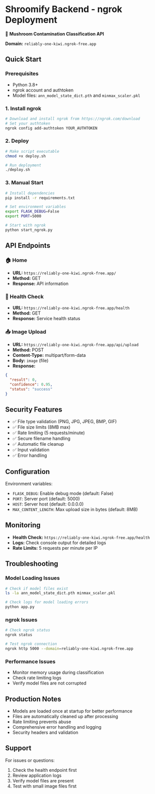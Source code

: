 # Shroomify Backend - ngrok Deployment

🍄 **Mushroom Contamination Classification API**

**Domain:** `reliably-one-kiwi.ngrok-free.app`

## Quick Start

### Prerequisites
- Python 3.8+
- ngrok account and authtoken
- Model files: `ann_model_state_dict.pth` and `minmax_scaler.pkl`

### 1. Install ngrok
```bash
# Download and install ngrok from https://ngrok.com/download
# Set your authtoken
ngrok config add-authtoken YOUR_AUTHTOKEN
```

### 2. Deploy
```bash
# Make script executable
chmod +x deploy.sh

# Run deployment
./deploy.sh
```

### 3. Manual Start
```bash
# Install dependencies
pip install -r requirements.txt

# Set environment variables
export FLASK_DEBUG=False
export PORT=5000

# Start with ngrok
python start_ngrok.py
```

## API Endpoints

### 🏠 Home
- **URL:** `https://reliably-one-kiwi.ngrok-free.app/`
- **Method:** GET
- **Response:** API information

### 🏥 Health Check
- **URL:** `https://reliably-one-kiwi.ngrok-free.app/health`
- **Method:** GET
- **Response:** Service health status

### 📤 Image Upload
- **URL:** `https://reliably-one-kiwi.ngrok-free.app/api/upload`
- **Method:** POST
- **Content-Type:** multipart/form-data
- **Body:** `image` (file)
- **Response:**
```json
{
  "result": 0,
  "confidence": 0.95,
  "status": "success"
}
```

## Security Features

- ✅ File type validation (PNG, JPG, JPEG, BMP, GIF)
- ✅ File size limits (8MB max)
- ✅ Rate limiting (5 requests/minute)
- ✅ Secure filename handling
- ✅ Automatic file cleanup
- ✅ Input validation
- ✅ Error handling

## Configuration

Environment variables:
- `FLASK_DEBUG`: Enable debug mode (default: False)
- `PORT`: Server port (default: 5000)
- `HOST`: Server host (default: 0.0.0.0)
- `MAX_CONTENT_LENGTH`: Max upload size in bytes (default: 8MB)

## Monitoring

- **Health Check:** `https://reliably-one-kiwi.ngrok-free.app/health`
- **Logs:** Check console output for detailed logs
- **Rate Limits:** 5 requests per minute per IP

## Troubleshooting

### Model Loading Issues
```bash
# Check if model files exist
ls -la ann_model_state_dict.pth minmax_scaler.pkl

# Check logs for model loading errors
python app.py
```

### ngrok Issues
```bash
# Check ngrok status
ngrok status

# Test ngrok connection
ngrok http 5000 --domain=reliably-one-kiwi.ngrok-free.app
```

### Performance Issues
- Monitor memory usage during classification
- Check rate limiting logs
- Verify model files are not corrupted

## Production Notes

- Models are loaded once at startup for better performance
- Files are automatically cleaned up after processing
- Rate limiting prevents abuse
- Comprehensive error handling and logging
- Security headers and validation

## Support

For issues or questions:
1. Check the health endpoint first
2. Review application logs
3. Verify model files are present
4. Test with small image files first
